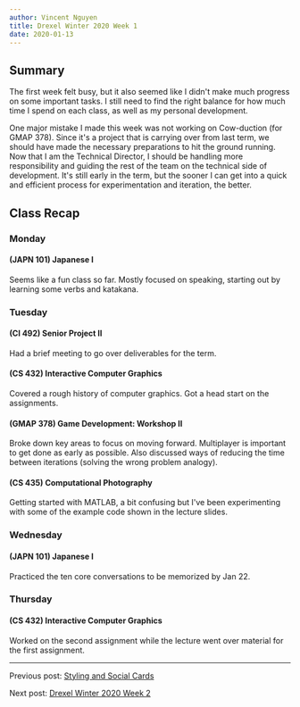 ```yaml
---
author: Vincent Nguyen
title: Drexel Winter 2020 Week 1
date: 2020-01-13
---
```


## Summary

The first week felt busy, but it also seemed like I didn't make much progress on some important tasks.
I still need to find the right balance for how much time I spend on each class, as well as my personal development.

One major mistake I made this week was not working on Cow-duction (for GMAP 378).
Since it's a project that is carrying over from last term, we should have made the necessary preparations to hit the ground running.
Now that I am the Technical Director, I should be handling more responsibility and guiding the rest of the team on the technical side of development.
It's still early in the term, but the sooner I can get into a quick and efficient process for experimentation and iteration, the better.

## Class Recap

### Monday

#### (JAPN 101) Japanese I

Seems like a fun class so far.
Mostly focused on speaking, starting out by learning some verbs and katakana.

### Tuesday

#### (CI 492) Senior Project II

Had a brief meeting to go over deliverables for the term.

#### (CS 432) Interactive Computer Graphics

Covered a rough history of computer graphics.
Got a head start on the assignments.

#### (GMAP 378) Game Development: Workshop II

Broke down key areas to focus on moving forward.
Multiplayer is important to get done as early as possible.
Also discussed ways of reducing the time between iterations (solving the wrong problem analogy).

#### (CS 435) Computational Photography

Getting started with MATLAB, a bit confusing but I've been experimenting with some of the example code shown in the lecture slides.

### Wednesday

#### (JAPN 101) Japanese I

Practiced the ten core conversations to be memorized by Jan 22.

### Thursday

#### (CS 432) Interactive Computer Graphics

Worked on the second assignment while the lecture went over material for the first assignment.

---

Previous post: [Styling and Social Cards](blog/styling-and-social-cards)

Next post: [Drexel Winter 2020 Week 2](blog/drexel-winter-2020-week-2)